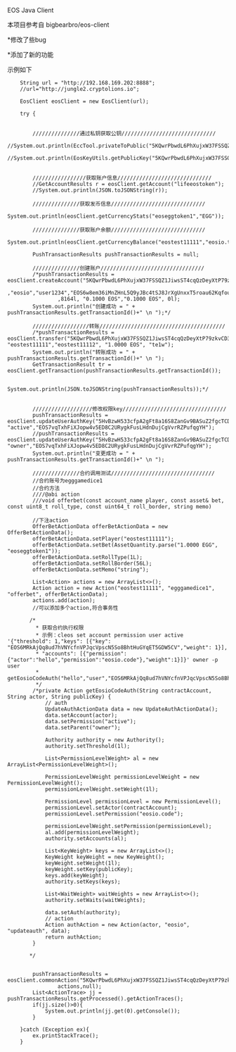 EOS Java Client

本项目参考自 bigbearbro/eos-client

*修改了些bug

*添加了新的功能

示例如下

        String url = "http://192.168.169.202:8888";
        //url="http://jungle2.cryptolions.io";
        
        EosClient eosClient = new EosClient(url);

        try {


            ///////////////通过私钥获取公钥//////////////////////////////
            //System.out.println(EccTool.privateToPublic("5KQwrPbwdL6PhXujxW37FSSQZ1JiwsST4cqQzDeyXtP79zkvCD3"));
            //System.out.println(EosKeyUtils.getPublicKey("5KQwrPbwdL6PhXujxW37FSSQZ1JiwsST4cqQzDeyXtP79zkvCD3"));


            /////////////////获取账户信息//////////////////////////////
            //GetAccountResults r = eosClient.getAccount("lifeeostoken");
            //System.out.println(JSON.toJSONString(r));

            ///////////////获取发币信息//////////////////////////////
            System.out.println(eosClient.getCurrencyStats("eoseggtoken1","EGG"));

            ///////////////获取账户余额//////////////////////////////
            System.out.println(eosClient.getCurrencyBalance("eostest11111","eosio.token","EOS"));

            PushTransactionResults pushTransactionResults = null;

            ///////////////创建账户/////////////////////////////////
            /*pushTransactionResults = eosClient.createAccount("5KQwrPbwdL6PhXujxW37FSSQZ1JiwsST4cqQzDeyXtP79zkvCD3"
                    ,"eosio","user1234","EOS6w8em36iMnZHnL5Q9yJBc4tSJ8JrXgUnxxT5roau62Kqfou6GX","EOS6w8em36iMnZHnL5Q9yJBc4tSJ8JrXgUnxxT5roau62Kqfou6GX"
                    ,8164l, "0.1000 EOS","0.1000 EOS", 0l);
            System.out.println("创建成功 = " + pushTransactionResults.getTransactionId()+" \n ");*/

            //////////////////转账////////////////////////////////////////
            /*pushTransactionResults = eosClient.transfer("5KQwrPbwdL6PhXujxW37FSSQZ1JiwsST4cqQzDeyXtP79zkvCD3","eosio.token", "eostest11111","eostest11112", "1.0000 EOS", "te1w");
            System.out.println("转账成功 = " + pushTransactionResults.getTransactionId()+" \n ");
            GetTransactionResult tr = eosClient.getTransaction(pushTransactionResults.getTransactionId());

            System.out.println(JSON.toJSONString(pushTransactionResults));*/

            
            ///////////////////修改权限key/////////////////////////////////
            pushTransactionResults = eosClient.updateUserAuthKey("5HvBzwH533cfpA2gFt8a16S8ZanGv9BASuZ2fgcTCD6ASs8ktUY","user1", "active","EOS7vqTxhFiXJopw4v5ED8C2URygkFusLHdnDujCgVvrRZPufqgYH");
            //pushTransactionResults = eosClient.updateUserAuthKey("5HvBzwH533cfpA2gFt8a16S8ZanGv9BASuZ2fgcTCD6ASs8ktUY","user1", "owner","EOS7vqTxhFiXJopw4v5ED8C2URygkFusLHdnDujCgVvrRZPufqgYH");
            System.out.println("变更成功 = " + pushTransactionResults.getTransactionId()+" \n ");

            ///////////////合约调用测试/////////////////////////////////
            //合约账号为egggamedice1
            //合约方法
            ////@abi action
            ///void offerbet(const account_name player, const asset& bet, const uint8_t roll_type, const uint64_t roll_border, string memo)
            
            //下注action
            OfferBetActionData offerBetActionData = new OfferBetActionData();
            offerBetActionData.setPlayer("eostest11111");
            offerBetActionData.setBet(AssetQuantity.parse("1.0000 EGG", "eoseggtoken1"));
            offerBetActionData.setRollType(1L);
            offerBetActionData.setRollBorder(56L);
            offerBetActionData.setMemo("string");

            List<Action> actions = new ArrayList<>();
            Action action = new Action("eostest11111", "egggamedice1", "offerbet", offerBetActionData);
            actions.add(action);
            //可以添加多个action,符合事务性
            
           /*
           	 * 获取合约执行权限
           	 * 示例：cleos set account permission user active '{"threshold": 1,"keys": [{"key": "EOS6MRkAjQq8ud7hVNYcfnVPJqcVpscN5So8BhtHuGYqET5GDW5CV","weight": 1}],
           	 * "accounts": [{"permission":{"actor":"hello","permission":"eosio.code"},"weight":1}]}' owner -p user
           	 * getEosioCodeAuth("hello","user","EOS6MRkAjQq8ud7hVNYcfnVPJqcVpscN5So8BhtHuGYqET5GDW5CV")
           	 */
           	/*private Action getEosioCodeAuth(String contractAccount, String actor, String publicKey) {
           		// auth
           		UpdateAuthActionData data = new UpdateAuthActionData();
           		data.setAccount(actor);
           		data.setPermission("active");
           		data.setParent("owner");
           
           		Authority authority = new Authority();
           		authority.setThreshold(1l);
           
           		List<PermissionLevelWeight> al = new ArrayList<PermissionLevelWeight>();
           
           		PermissionLevelWeight permissionLevelWeight = new PermissionLevelWeight();
           		permissionLevelWeight.setWeight(1l);
           
           		PermissionLevel permissionLevel = new PermissionLevel();
           		permissionLevel.setActor(contractAccount);
           		permissionLevel.setPermission("eosio.code");
           
           		permissionLevelWeight.setPermission(permissionLevel);
           		al.add(permissionLevelWeight);
           		authority.setAccounts(al);
           
           		List<KeyWeight> keys = new ArrayList<>();
           		KeyWeight keyWeight = new KeyWeight();
           		keyWeight.setWeight(1l);
           		keyWeight.setKey(publicKey);
           		keys.add(keyWeight);
           		authority.setKeys(keys);
           
           		List<WaitWeight> waitWeights = new ArrayList<>();
           		authority.setWaits(waitWeights);
           
           		data.setAuth(authority);
           		// action
           		Action authAction = new Action(actor, "eosio", "updateauth", data);
           		return authAction;
           	}
           
           */


            pushTransactionResults = eosClient.commonAction("5KQwrPbwdL6PhXujxW37FSSQZ1JiwsST4cqQzDeyXtP79zkvCD3",
                    actions,null);
            List<ActionTrace> jj = pushTransactionResults.getProcessed().getActionTraces();
            if(jj.size()>0){
                System.out.println(jj.get(0).getConsole());
            }

        }catch (Exception ex){
            ex.printStackTrace();
        }
